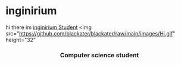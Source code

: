 # inginirium
<hl align= "center"> hi there im 
<a href= "https://inginirium.ru/" target="_blank">inginirium Student</a>
<img src="https://github.com/blackater/blackater/raw/main/images/Hi.gif" height="32"</hl>
<h3 align= "center">Computer science student</h3>
